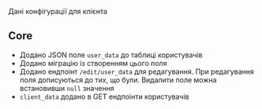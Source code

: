 Дані конфігурації для клієнта 
## Core

* Додано JSON поле `user_data` до таблиці користувачів
* Додано міграцію із створенням цього поля
* Додано ендпоінт `/edit/user_data` для редагування. При редагування поля дописуються до тих, що були. Видалити поле можна встановивши `null` значення
* `client_data` додано в GET ендпоінти користувачів